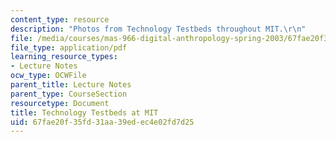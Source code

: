 ```yaml
---
content_type: resource
description: "Photos from Technology Testbeds throughout MIT.\r\n"
file: /media/courses/mas-966-digital-anthropology-spring-2003/67fae20f35fd31aa39edec4e02fd7d25_examplesatmit.pdf
file_type: application/pdf
learning_resource_types:
- Lecture Notes
ocw_type: OCWFile
parent_title: Lecture Notes
parent_type: CourseSection
resourcetype: Document
title: Technology Testbeds at MIT
uid: 67fae20f-35fd-31aa-39ed-ec4e02fd7d25
---
```

